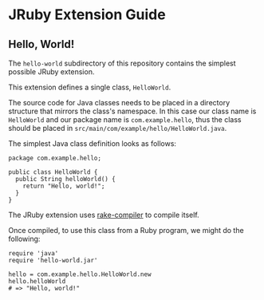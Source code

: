 JRuby Extension Guide
=====================

Hello, World!
-------------

The `hello-world` subdirectory of this repository contains the simplest
possible JRuby extension.

This extension defines a single class, `HelloWorld`.

The source code for Java classes needs to be placed in a directory structure
that mirrors the class's namespace. In this case our class name is
`HelloWorld` and our package name is `com.example.hello`, thus the class should
be placed in `src/main/com/example/hello/HelloWorld.java`.

The simplest Java class definition looks as follows:

    package com.example.hello;

    public class HelloWorld {
      public String helloWorld() {
        return "Hello, world!";
      }
    }

The JRuby extension uses [rake-compiler](https://github.com/rake-compiler/rake-compiler)
to compile itself.

Once compiled, to use this class from a Ruby program, we might do the
following:

    require 'java'
    require 'hello-world.jar'

    hello = com.example.hello.HelloWorld.new
    hello.helloWorld
    # => "Hello, world!"
